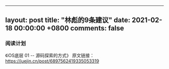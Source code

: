 
---
layout: post
title: "林彪的9条建议"
date: 2021-02-18 00:00:00 +0800
comments: false
---


### 阅读计划

《iOS底层 01 -- 源码探索的方式》
原文链接：https://juejin.cn/post/6897562419335053319